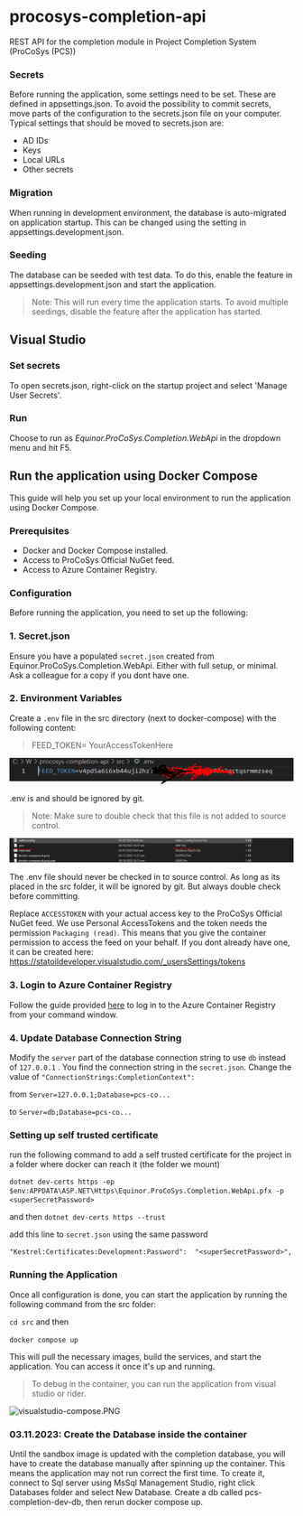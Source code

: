 # procosys-completion-api
REST API for the completion module in Project Completion System (ProCoSys (PCS))

### Secrets
Before running the application, some settings need to be set. These are defined in appsettings.json. To avoid the possibility to commit secrets, move parts of the configuration to the secrets.json file on your computer.
Typical settings that should be moved to secrets.json are:
* AD IDs
* Keys
* Local URLs
* Other secrets
### Migration
When running in development environment, the database is auto-migrated on application startup. This can be changed using the setting in appsettings.development.json.

### Seeding
The database can be seeded with test data. To do this, enable the feature in appsettings.development.json and start the application.
>Note: This will run every time the application starts. To avoid multiple seedings, disable the feature after the application has started.

## Visual Studio
### Set secrets
To open secrets.json, right-click on the startup project and select 'Manage User Secrets'.
### Run

Choose to run as *Equinor.ProCoSys.Completion.WebApi* in the dropdown menu and hit F5.


## Run the application using Docker Compose
This guide will help you set up your local environment to run the application using Docker Compose.

### Prerequisites

- Docker and Docker Compose installed.
- Access to ProCoSys Official NuGet feed.
- Access to Azure Container Registry.

### Configuration

Before running the application, you need to set up the following:

### 1. Secret.json

Ensure you have a populated `secret.json` created from Equinor.ProCoSys.Completion.WebApi.
Either with full setup, or minimal.
Ask a colleague for a copy if you dont have one.

### 2. Environment Variables

Create a `.env` file in the src directory (next to docker-compose) with the following content:
>FEED_TOKEN= YourAccessTokenHere

![img_1.png](img_1.png)

.env is and should be ignored by git.
>Note: Make sure to double check that this file is not added to source control.

![img.png](img.png)

The .env file should never be checked in to source control. As long as its placed in the src folder, it will be ignored by git.
But always double check before committing.

Replace `ACCESSTOKEN` with your actual access key to the ProCoSys Official NuGet feed.
We use Personal AccessTokens and the token needs the permission `Packaging (read)`.
This means that you give the container permission to access the feed on your behalf.
If you dont already have one, it can be created here: https://statoildeveloper.visualstudio.com/_usersSettings/tokens

### 3. Login to Azure Container Registry

Follow the guide provided [here](https://github.com/equinor/procosys-infra/tree/master/db-dev) to log in to the Azure Container Registry from your command window.

### 4. Update Database Connection String

Modify the `server` part of the database connection string to use `db` instead of `127.0.0.1` .
You find the connection string in the `secret.json`. Change the value of  `"ConnectionStrings:CompletionContext":` 

from `Server=127.0.0.1;Database=pcs-co...`

to `Server=db;Database=pcs-co...`

### Setting up self trusted certificate

run the following command to add a self trusted certificate for the project in a folder where docker can reach it (the folder we mount)

```
dotnet dev-certs https -ep $env:APPDATA\ASP.NET\Https\Equinor.ProCoSys.Completion.WebApi.pfx -p <superSecretPassword>
```

and then
```dotnet dev-certs https --trust```

add this line to `secret.json` using the same password

```
"Kestrel:Certificates:Development:Password":  "<superSecretPassword>",
```

### Running the Application

Once all configuration is done, you can start the application by running the following command from the src folder:

`cd src` and then

```docker compose up```

This will pull the necessary images, build the services, and start the application. You can access it once it's up and running.

>To debug in the container, you can run the application from visual studio or rider.

![visualstudio-compose.PNG](visualstudio-compose.PNG)

### 03.11.2023: Create the Database inside the container 
Until the sandbox image is updated with the completion database,
you will have to create the database manually after spinning up the container.
This means the application may not run correct the first time.
To create it, connect to Sql server using MsSql Management Studio, right click Databases folder and select New Database.
Create a db called pcs-completion-dev-db, then rerun docker compose up.